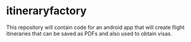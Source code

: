 # itineraryfactory
This repository will contain code for an android app that will create flight itineraries that can be saved as PDFs and also used to obtain visas.
